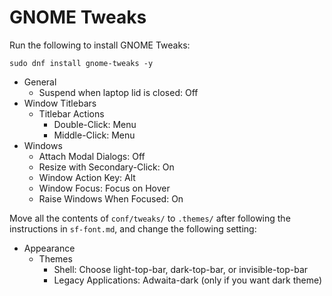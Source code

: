 # GNOME Tweaks

Run the following to install GNOME Tweaks:

```
sudo dnf install gnome-tweaks -y
```

- General
  - Suspend when laptop lid is closed: Off
- Window Titlebars
  - Titlebar Actions
    - Double-Click: Menu
    - Middle-Click: Menu
- Windows
  - Attach Modal Dialogs: Off
  - Resize with Secondary-Click: On
  - Window Action Key: Alt
  - Window Focus: Focus on Hover
  - Raise Windows When Focused: On

Move all the contents of `conf/tweaks/` to `.themes/` after following the instructions in `sf-font.md`, and change the following setting:

- Appearance
  - Themes
    - Shell: Choose light-top-bar, dark-top-bar, or invisible-top-bar
    - Legacy Applications: Adwaita-dark (only if you want dark theme)    
